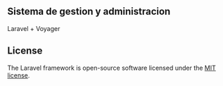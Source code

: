 
## Sistema de gestion y administracion

Laravel + Voyager

## License

The Laravel framework is open-source software licensed under the [MIT license](https://opensource.org/licenses/MIT).
